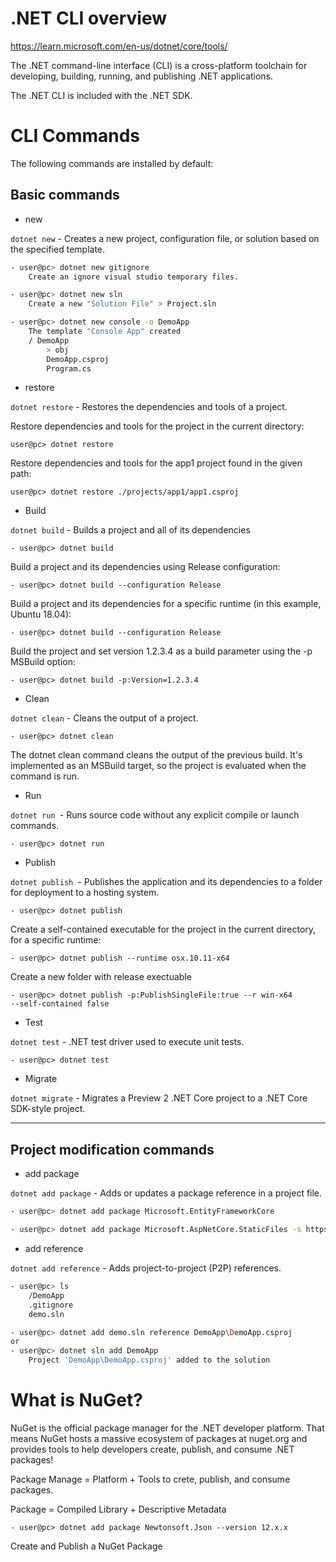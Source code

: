 # .NET CLI overview

https://learn.microsoft.com/en-us/dotnet/core/tools/

The .NET command-line interface (CLI) is a cross-platform toolchain for developing, building, running, and publishing .NET applications.

The .NET CLI is included with the .NET SDK. 

# CLI Commands

The following commands are installed by default:

## Basic commands
    
- new

```dotnet new``` - Creates a new project, configuration file, or solution based on the specified template.

```bash
- user@pc> dotnet new gitignore  
    Create an ignore visual studio temporary files.

- user@pc> dotnet new sln
    Create a new "Solution File" > Project.sln

- user@pc> dotnet new console -o DemoApp
    The template "Console App" created 
    / DemoApp
        > obj 
        DemoApp.csproj
        Program.cs
```

- restore

```dotnet restore``` - Restores the dependencies and tools of a project.

Restore dependencies and tools for the project in the current directory:
```
user@pc> dotnet restore   
```       
Restore dependencies and tools for the app1 project found in the given path:

```
user@pc> dotnet restore ./projects/app1/app1.csproj
```


- Build

```dotnet build``` - Builds a project and all of its dependencies
```
- user@pc> dotnet build 
```
Build a project and its dependencies using Release configuration:
```
- user@pc> dotnet build --configuration Release 
```
Build a project and its dependencies for a specific runtime (in this example, Ubuntu 18.04):

```
- user@pc> dotnet build --configuration Release 
```
Build the project and set version 1.2.3.4 as a build parameter using the -p MSBuild option:
```
- user@pc> dotnet build -p:Version=1.2.3.4
```

- Clean

```dotnet clean``` - Cleans the output of a project.
```
- user@pc> dotnet clean
```
The dotnet clean command cleans the output of the previous build. It's implemented as an MSBuild target, so the project is evaluated when the command is run. 

- Run

```dotnet run ```- Runs source code without any explicit compile or launch commands.

```
- user@pc> dotnet run
```


- Publish

```dotnet publish ```- Publishes the application and its dependencies to a folder for deployment to a hosting system.

```
- user@pc> dotnet publish
```

Create a self-contained executable for the project in the current directory, for a specific runtime:

```
- user@pc> dotnet publish --runtime osx.10.11-x64
```
Create a new folder with release exectuable
```
- user@pc> dotnet publish -p:PublishSingleFile:true --r win-x64
--self-contained false 
```

- Test

```dotnet test``` - .NET test driver used to execute unit tests.

```
- user@pc> dotnet test
```

- Migrate

```dotnet migrate``` - Migrates a Preview 2 .NET Core project to a .NET Core SDK-style project.



---

## Project modification commands

- add package

```dotnet add package``` - Adds or updates a package reference in a project file.

```bash
- user@pc> dotnet add package Microsoft.EntityFrameworkCore

- user@pc> dotnet add package Microsoft.AspNetCore.StaticFiles -s https://dotnet.myget.org/F/dotnet-core/api/v3/index.json
```

- add reference

```dotnet add reference``` - Adds project-to-project (P2P) references.

```bash
- user@pc> ls
    /DemoApp
    .gitignore
    demo.sln

- user@pc> dotnet add demo.sln reference DemoApp\DemoApp.csproj
or
- user@pc> dotnet sln add DemoApp
    Project 'DemoApp\DemoApp.csproj' added to the solution
```

# What is NuGet?

NuGet is the official package manager for the .NET developer platform. That means NuGet hosts a massive ecosystem of packages at nuget.org and provides tools to help developers create, publish, and consume .NET packages!

Package Manage = Platform + Tools to crete, publish, and consume packages.

Package = Compiled Library + Descriptive Metadata


```
- user@pc> dotnet add package Newtonsoft.Json --version 12.x.x
```

Create and Publish a NuGet Package

